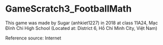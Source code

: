 # GameScratch3_FootballMath

This game was made by Sugar (anhkiet1227) in 2018 at class 11A24, Mạc Đĩnh Chi High School (Located at: District 6, Hồ Chí Minh City, Việt Nam)

Reference source: Internet
